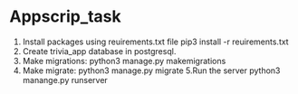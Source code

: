 # Appscrip_task

1. Install packages using reuirements.txt file
  pip3 install -r reuirements.txt
2. Create trivia_app database in postgresql.
3. Make migrations:
  python3 manage.py makemigrations
4. Make migrate:
  python3 manage.py migrate
5.Run the server
  python3 manange.py runserver
